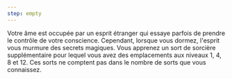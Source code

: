 ```yaml
---
step: empty
---
```

Votre âme est occupée par un esprit étranger qui essaye parfois de prendre le contrôle de votre conscience. Cependant, lorsque vous dormez, l'esprit vous murmure des secrets magiques. Vous apprenez un sort de sorcière supplémentaire pour lequel vous avez des emplacements aux niveaux 1, 4, 8 et 12. Ces sorts ne comptent pas dans le nombre de sorts que vous connaissez.
